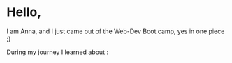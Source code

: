 # Hello, 
I am Anna, and I just came out of the Web-Dev Boot camp, yes in one piece ;) 

During my journey I learned about : 

